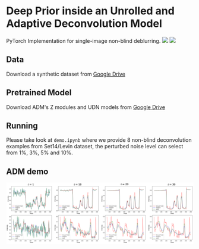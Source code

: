 # Deep Prior inside an Unrolled and Adaptive Deconvolution Model

PyTorch Implementation for single-image non-blind deblurring.
![](https://i.imgur.com/nqdtKdl.png)
![](https://i.imgur.com/oZZ2qpu.png)


## Data
Download a synthetic dataset from [Google Drive](https://drive.google.com/drive/folders/11TRY4rgov-kZkgi1D3S2pNx3Sk2ZgGgy?usp=sharing)

## Pretrained Model
Download ADM's Z modules and UDN models from [Google Drive](https://drive.google.com/drive/folders/11TRY4rgov-kZkgi1D3S2pNx3Sk2ZgGgy?usp=sharing)

## Running
Please take look at `demo.ipynb` where we provide 8 non-blind deconvolution examples from Set14/Levin dataset, the perturbed noise level can select from 1%, 3%, 5% and 10%.

## ADM demo
![](demo_ADM.png)
